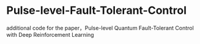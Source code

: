 # Pulse-level-Fault-Tolerant-Control
additional code for the paper，Pulse-level Quantum Fault-Tolerant Control with Deep Reinforcement Learning
